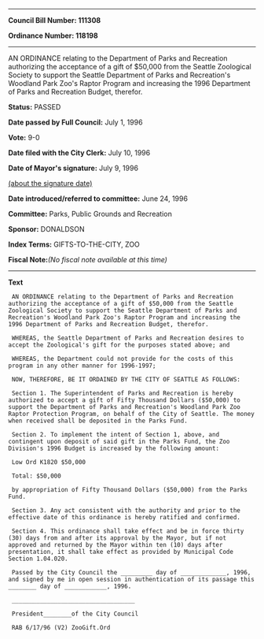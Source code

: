 

********

**Council Bill Number: 111308**
   
**Ordinance Number: 118198**
********

 AN ORDINANCE relating to the Department of Parks and Recreation authorizing the acceptance of a gift of $50,000 from the Seattle Zoological Society to support the Seattle Department of Parks and Recreation's Woodland Park Zoo's Raptor Program and increasing the 1996 Department of Parks and Recreation Budget, therefor.

**Status:** PASSED
   
**Date passed by Full Council:** July 1, 1996
   
**Vote:** 9-0
   
**Date filed with the City Clerk:** July 10, 1996
   
**Date of Mayor's signature:** July 9, 1996
   
[(about the signature date)](/~public/approvaldate.htm)
   
   
   
**Date introduced/referred to committee:** June 24, 1996
   
**Committee:** Parks, Public Grounds and Recreation
   
**Sponsor:** DONALDSON
   
   
**Index Terms:** GIFTS-TO-THE-CITY, ZOO

**Fiscal Note:**_(No fiscal note available at this time)_

********

**Text**
   
```
 AN ORDINANCE relating to the Department of Parks and Recreation authorizing the acceptance of a gift of $50,000 from the Seattle Zoological Society to support the Seattle Department of Parks and Recreation's Woodland Park Zoo's Raptor Program and increasing the 1996 Department of Parks and Recreation Budget, therefor.

 WHEREAS, the Seattle Department of Parks and Recreation desires to accept the Zoological's gift for the purposes stated above; and

 WHEREAS, the Department could not provide for the costs of this program in any other manner for 1996-1997;

 NOW, THEREFORE, BE IT ORDAINED BY THE CITY OF SEATTLE AS FOLLOWS:

 Section 1. The Superintendent of Parks and Recreation is hereby authorized to accept a gift of Fifty Thousand Dollars ($50,000) to support the Department of Parks and Recreation's Woodland Park Zoo Raptor Protection Program, on behalf of the City of Seattle. The money when received shall be deposited in the Parks Fund.

 Section 2. To implement the intent of Section 1, above, and contingent upon deposit of said gift in the Parks Fund, the Zoo Division's 1996 Budget is increased by the following amount:

 Low Ord K1820 $50,000

 Total: $50,000

 by appropriation of Fifty Thousand Dollars ($50,000) from the Parks Fund.

 Section 3. Any act consistent with the authority and prior to the effective date of this ordinance is hereby ratified and confirmed.

 Section 4. This ordinance shall take effect and be in force thirty (30) days from and after its approval by the Mayor, but if not approved and returned by the Mayor within ten (10) days after presentation, it shall take effect as provided by Municipal Code Section 1.04.020.

 Passed by the City Council the _________ day of _____________, 1996, and signed by me in open session in authentication of its passage this ________ day of ____________, 1996.

 ___________________________________

 President________of the City Council

 RAB 6/17/96 (V2) ZooGift.Ord

```
